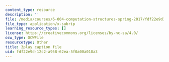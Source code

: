 ```yaml
---
content_type: resource
description: ''
file: /media/courses/6-004-computation-structures-spring-2017/fdf22e9d12c2a95862ea5f0a00a018a3_3KJeK-UUADA.srt
file_type: application/x-subrip
learning_resource_types: []
license: https://creativecommons.org/licenses/by-nc-sa/4.0/
ocw_type: OCWFile
resourcetype: Other
title: 3play caption file
uid: fdf22e9d-12c2-a958-62ea-5f0a00a018a3
---
```

